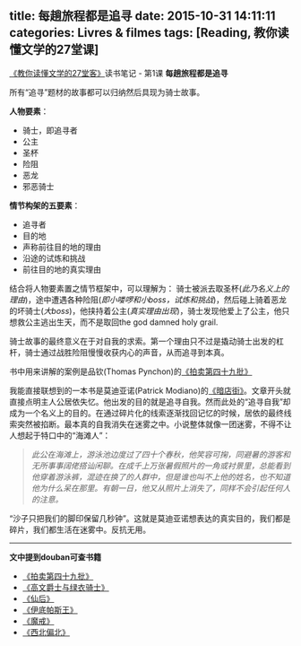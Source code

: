title: 每趟旅程都是追寻
date: 2015-10-31 14:11:11
categories: Livres & filmes
tags: [Reading, 教你读懂文学的27堂课]
---

[《教你读懂文学的27堂客》](http://book.douban.com/subject/6877623/)读书笔记 - 第1课 __每趟旅程都是追寻__ 

所有“追寻”题材的故事都可以归纳然后具现为骑士故事。
<!-- more -->

**人物要素**：

* 骑士，即追寻者
* 公主
* 圣杯
* 险阻
* 恶龙
* 邪恶骑士

**情节构架的五要素**：

* 追寻者
* 目的地
* 声称前往目的地的理由
* 沿途的试炼和挑战
* 前往目的地的真实理由

结合将人物要素置之情节框架中，可以理解为：
骑士被派去取圣杯(*此乃名义上的理由*)，途中遭遇各种险阻(*即小喽啰和小boss，试炼和挑战*)，然后碰上骑着恶龙的坏骑士(*大boss*)，他挟持着公主(*真实理由出现*)，骑士发现他爱上了公主，他只想救公主逃出生天，而不是取回the god damned holy grail.

骑士故事的最终意义在于对自我的求索。第一个理由只不过是撬动骑士出发的杠杆，骑士通过战胜险阻慢慢收获内心的声音，从而追寻到本真。

书中用来讲解的案例是品钦(Thomas Pynchon)的[《拍卖第四十九批》](http://book.douban.com/subject/25802065/)

我能直接联想到的一本书是莫迪亚诺(Patrick Modiano)的[《暗店街》](http://book.douban.com/subject/26110536/)。文章开头就直接点明主人公居依失忆。他出发的目的就是追寻自我。然而此处的“追寻自我”却成为一个名义上的目的。在通过碎片化的线索逐渐找回记忆的时候，居依的最终线索突然被掐断。最本真的自我消失在迷雾之中。小说整体就像一团迷雾，不得不让人想起于特口中的“海滩人”：

<!-- HTML -->
<blockquote class="blockquote-center"><i>此公在海滩上，游泳池边度过了四十个春秋，他笑容可掬，同避暑的游客和无所事事阔佬搭讪闲聊。在成千上万张暑假照片的一角或衬景里，总能看到他穿着游泳裤，混迹在换了的人群中，但是谁也叫不上他的姓名，也不知道他为什么呆在那里。有朝一日，他又从照片上消失了，同样不会引起任何人的注意。
</i></blockquote>

“沙子只把我们的脚印保留几秒钟”。这就是莫迪亚诺想表达的真实目的，我们都是碎片，我们都生活在迷雾中。反抗无用。

-------------------

**文中提到douban可查书籍**

* [《拍卖第四十九批》](http://book.douban.com/subject/25802065/)
* [《高文爵士与绿衣骑士》](http://book.douban.com/subject/4312756/)
* [《仙后》](http://book.douban.com/subject/26576495/)
* [《伊底帕斯王》](http://book.douban.com/subject/1360980/)
* [《魔戒》](http://book.douban.com/subject/21979017/)
* [《西北偏北》](http://book.douban.com/subject/3423495/)